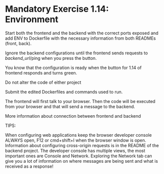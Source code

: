 # Mandatory Exercise 1.14: Environment
Start both the frontend and the backend with the correct ports exposed and add ENV to Dockerfile with the necessary information from both READMEs (front, back).

Ignore the backend configurations until the frontend sends requests to _backend_url_/ping when you press the button.

You know that the configuration is ready when the button for 1.14 of frontend responds and turns green.

Do not alter the code of either project

Submit the edited Dockerfiles and commands used to run.

The frontend will first talk to your browser. Then the code will be executed from your browser and that will send a message to the backend.

More information about connection between frontend and backend

TIPS:

When configuring web applications keep the browser developer console ALWAYS open, F12 or cmd+shift+I when the browser window is open. Information about configuring cross-origin requests is in the README of the backend project.
The developer console has multiple views, the most important ones are Console and Network. Exploring the Network tab can give you a lot of information on where messages are being sent and what is received as a response!
